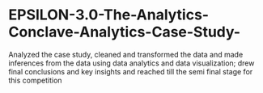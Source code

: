 # EPSILON-3.0-The-Analytics-Conclave-Analytics-Case-Study-
Analyzed the case study, cleaned and transformed the data and made inferences from the data using data analytics and data visualization; drew final conclusions and key insights and reached till the semi final stage for this competition
